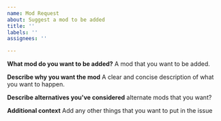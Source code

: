 ```yaml
---
name: Mod Request
about: Suggest a mod to be added
title: ''
labels: ''
assignees: ''

---
```


**What mod do you want to be added?**
A mod that you want to be added.

**Describe why you want the mod**
A clear and concise description of what you want to happen.

**Describe alternatives you've considered**
alternate mods that you want?

**Additional context**
Add any other things that you want to put in the issue
